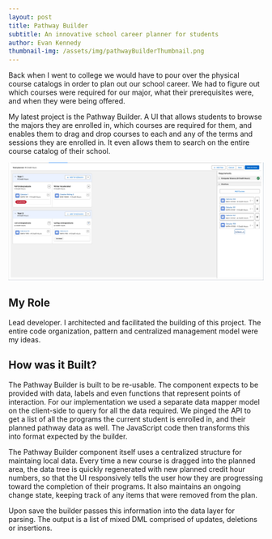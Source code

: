 ```yaml
---
layout: post
title: Pathway Builder
subtitle: An innovative school career planner for students
author: Evan Kennedy
thumbnail-img: /assets/img/pathwayBuilderThumbnail.png
---
```


Back when I went to college we would have to pour over the physical course catalogs in order to plan out our school career. We had to figure out which courses were required for our major, what their prerequisites were, and when they were being offered. 

My latest project is the Pathway Builder. A UI that allows students to browse the majors they are enrolled in, which courses are required for them, and enables them to drag and drop courses to each and any of the terms and sessions they are enrolled in. It even allows them to search on the entire course catalog of their school.

![Program PLan Tree](/assets/img/pathwayBuilderOverall.png)

## My Role

Lead developer. I architected and facilitated the building of this project. The entire code organization, pattern and centralized management model were my ideas. 

## How was it Built?

The Pathway Builder is built to be re-usable. The component expects to be provided with data, labels and even functions that represent points of interaction. For our implementation we used a separate data mapper model on the client-side to query for all the data required. We pinged the API to get a list of all the programs the current student is enrolled in, and their planned pathway data as well. The JavaScript code then transforms this into format expected by the builder. 

The Pathway Builder component itself uses a centralized structure for maintaing local data. Every time a new course is dragged into the planned area, the data tree is quickly regenerated with new planned credit hour numbers, so that the UI responsively tells the user how they are progressing toward the completion of their programs. It also maintains an ongoing change state, keeping track of any items that were removed from the plan.

Upon save the builder passes this information into the data layer for parsing. The output is a list of mixed DML comprised of updates, deletions or insertions. 
